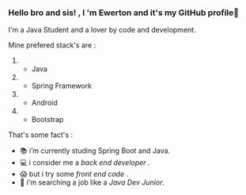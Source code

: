 ### Hello bro and sis!  , I 'm Ewerton and it's my GitHub profile👋
I'm a Java Student and a lover by code and development.

Mine prefered stack's are :

1. - Java
1. - Spring Framework
2. - Android 
3. - Bootstrap

That's some fact's :

 - :books: i’m currently studing Spring Boot and Java.
 - :computer: i consider me a *back end developer* . 
 - :scream: but i try some *front end code* .
 - :telescope: i'm searching a job like a *Java Dev Junior*.
 
 
  
